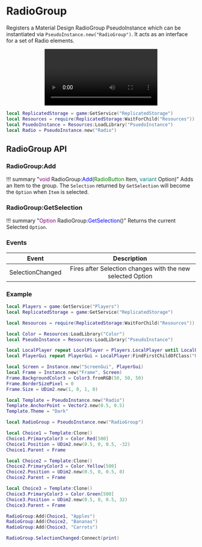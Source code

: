 # RadioGroup

Registers a Material Design RadioGroup PseudoInstance which can be instantiated via `PseudoInstance.new("RadioGroup")`. It acts as an interface for a set of Radio elements.

<div align="center">
	<video autoplay loop>
	<source src="../../../assets/videos/RadioButtons.mp4" type="video/mp4">
	</source>
	</video>
</div>

```lua
local ReplicatedStorage = game:GetService("ReplicatedStorage")
local Resources = require(ReplicatedStorage:WaitForChild("Resources"))
local PsuedoInstance = Resources:LoadLibrary("PsuedoInstance")
local Radio = PseudoInstance.new("Radio")
```

## RadioGroup API

### RadioGroup:Add

!!! summary "<span style="color:purple;">void</span>&nbsp;RadioGroup&colon;<span style="color:blue;">Add</span>&lpar;<span style="color:green;">RadioButton</span>&nbsp;Item&comma;&nbsp;<span style="color:teal;">variant</span>&nbsp;Option&rpar;"
	Adds an Item to the group. The `Selection` returned by `GetSelection` will become the `Option` when `Item` is selected.

### RadioGroup:GetSelection

!!! summary "<span style="color:purple;">Option</span>&nbsp;RadioGroup&colon;<span style="color:blue;">GetSelection</span>&lpar;&rpar;"
	Returns the current Selected `Option`.

### Events
|Event|Description|
|:-:|:-:|
|SelectionChanged|Fires after Selection changes with the new selected Option|

### Example
```lua
local Players = game:GetService("Players")
local ReplicatedStorage = game:GetService("ReplicatedStorage")

local Resources = require(ReplicatedStorage:WaitForChild("Resources"))

local Color = Resources:LoadLibrary("Color")
local PseudoInstance = Resources:LoadLibrary("PseudoInstance")

local LocalPlayer repeat LocalPlayer = Players.LocalPlayer until LocalPlayer or not wait()
local PlayerGui repeat PlayerGui = LocalPlayer:FindFirstChildOfClass("PlayerGui") until PlayerGui or not wait()

local Screen = Instance.new("ScreenGui", PlayerGui)
local Frame = Instance.new("Frame", Screen)
Frame.BackgroundColor3 = Color3.fromRGB(50, 50, 50)
Frame.BorderSizePixel = 0
Frame.Size = UDim2.new(1, 0, 1, 0)

local Template = PseudoInstance.new("Radio")
Template.AnchorPoint = Vector2.new(0.5, 0.5)
Template.Theme = "Dark"

local RadioGroup = PseudoInstance.new("RadioGroup")

local Choice1 = Template:Clone()
Choice1.PrimaryColor3 = Color.Red[500]
Choice1.Position = UDim2.new(0.5, 0, 0.5, -32)
Choice1.Parent = Frame

local Choice2 = Template:Clone()
Choice2.PrimaryColor3 = Color.Yellow[500]
Choice2.Position = UDim2.new(0.5, 0, 0.5, 0)
Choice2.Parent = Frame

local Choice3 = Template:Clone()
Choice3.PrimaryColor3 = Color.Green[500]
Choice3.Position = UDim2.new(0.5, 0, 0.5, 32)
Choice3.Parent = Frame

RadioGroup:Add(Choice1, "Apples")
RadioGroup:Add(Choice2, "Bananas")
RadioGroup:Add(Choice3, "Carrots")

RadioGroup.SelectionChanged:Connect(print)
```
